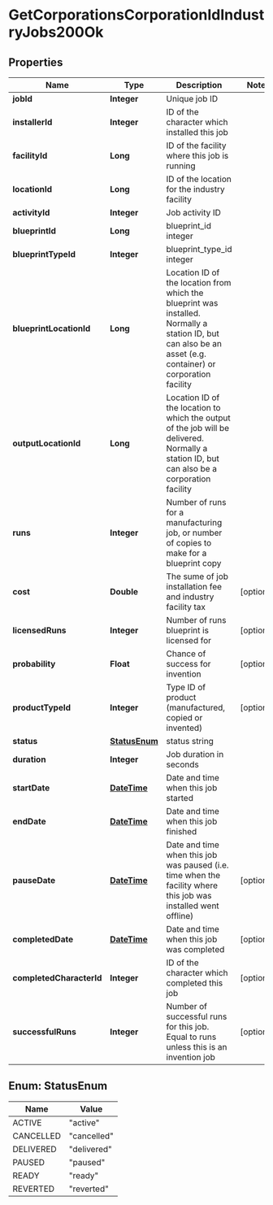 
# GetCorporationsCorporationIdIndustryJobs200Ok

## Properties
Name | Type | Description | Notes
------------ | ------------- | ------------- | -------------
**jobId** | **Integer** | Unique job ID | 
**installerId** | **Integer** | ID of the character which installed this job | 
**facilityId** | **Long** | ID of the facility where this job is running | 
**locationId** | **Long** | ID of the location for the industry facility | 
**activityId** | **Integer** | Job activity ID | 
**blueprintId** | **Long** | blueprint_id integer | 
**blueprintTypeId** | **Integer** | blueprint_type_id integer | 
**blueprintLocationId** | **Long** | Location ID of the location from which the blueprint was installed. Normally a station ID, but can also be an asset (e.g. container) or corporation facility | 
**outputLocationId** | **Long** | Location ID of the location to which the output of the job will be delivered. Normally a station ID, but can also be a corporation facility | 
**runs** | **Integer** | Number of runs for a manufacturing job, or number of copies to make for a blueprint copy | 
**cost** | **Double** | The sume of job installation fee and industry facility tax |  [optional]
**licensedRuns** | **Integer** | Number of runs blueprint is licensed for |  [optional]
**probability** | **Float** | Chance of success for invention |  [optional]
**productTypeId** | **Integer** | Type ID of product (manufactured, copied or invented) |  [optional]
**status** | [**StatusEnum**](#StatusEnum) | status string | 
**duration** | **Integer** | Job duration in seconds | 
**startDate** | [**DateTime**](DateTime.md) | Date and time when this job started | 
**endDate** | [**DateTime**](DateTime.md) | Date and time when this job finished | 
**pauseDate** | [**DateTime**](DateTime.md) | Date and time when this job was paused (i.e. time when the facility where this job was installed went offline) |  [optional]
**completedDate** | [**DateTime**](DateTime.md) | Date and time when this job was completed |  [optional]
**completedCharacterId** | **Integer** | ID of the character which completed this job |  [optional]
**successfulRuns** | **Integer** | Number of successful runs for this job. Equal to runs unless this is an invention job |  [optional]


<a name="StatusEnum"></a>
## Enum: StatusEnum
Name | Value
---- | -----
ACTIVE | &quot;active&quot;
CANCELLED | &quot;cancelled&quot;
DELIVERED | &quot;delivered&quot;
PAUSED | &quot;paused&quot;
READY | &quot;ready&quot;
REVERTED | &quot;reverted&quot;



